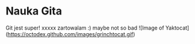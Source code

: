 # Nauka Gita
Git jest super!
xxxxx
zartowalam :)
maybe not so bad
![Image of Yaktocat]
(https://octodex.github.com/images/grinchtocat.gif)
